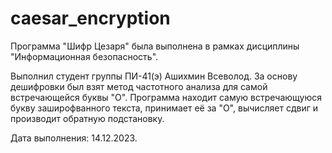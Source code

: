 # caesar_encryption

Программа "Шифр Цезаря" была выполнена в рамках дисциплины "Информационная безопасность".

Выполнил студент группы ПИ-41(э) Ашихмин Всеволод.
За основу дешифровки был взят метод частотного анализа для самой встречающейся буквы "О".
Программа находит самую встречающуюся букву заширофванного текста, принимает её за "О", вычисляет сдвиг и производит обратную подстановку.

Дата выполнения: 14.12.2023.